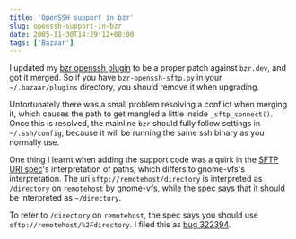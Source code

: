 ```yaml
---
title: 'OpenSSH support in bzr'
slug: openssh-support-in-bzr
date: 2005-11-30T14:29:12+08:00
tags: ['Bazaar']
---
```


I updated my [bzr openssh plugin](using-openssh-with-bzr.md) to be a
proper patch against `bzr.dev`, and got it merged. So if you have
`bzr-openssh-sftp.py` in your `~/.bazaar/plugins` directory, you
should remove it when upgrading.

Unfortunately there was a small problem resolving a conflict when
merging it, which causes the path to get mangled a little inside
`_sftp_connect()`. Once this is resolved, the mainline `bzr` should
fully follow settings in `~/.ssh/config`, because it will be running the
same ssh binary as you normally use.

One thing I learnt when adding the support code was a quirk in the [SFTP
URI
spec](http://www.ietf.org/internet-drafts/draft-ietf-secsh-scp-sftp-ssh-uri-03.txt)\'s
interpretation of paths, which differs to gnome-vfs\'s interpretation.
The uri `sftp://remotehost/directory` is interpreted as `/directory` on
`remotehost` by gnome-vfs, while the spec says that it should be
interpreted as `~/directory`.

To refer to `/directory` on `remotehost`, the spec says you should use
`sftp://remotehost/%2Fdirectory`. I filed this as [bug
322394](http://bugzilla.gnome.org/show_bug.cgi?id=322394 "SFTP URLs do not follow specification").
